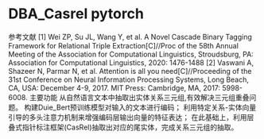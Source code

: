 # DBA_Casrel pytorch

参考文献
[1] Wei ZP, Su JL, Wang Y, et al. A Novel Cascade Binary Tagging Framework for Relational Triple Extraction[C]//Proc of the 58th Annual Meeting of the Association for Computational Linguistics, Stroudsburg, PA: Association for Computational Linguistics, 2020: 1476-1488
[2] Vaswani A, Shazeer N, Parmar N, et al. Attention is all you need[C]//Proceeding of the 31st Conference on Neural Information Processing Systems, Long Beach, CA, USA: December 4-9, 2017. MIT Press: Cambridge, MA, 2017: 5998-6008.
主要功能
从自然语言文本中抽取出实体关系三元组,有效解决三元组重叠问题。
构建Duie_Bert预训练模型对输入的文本进行编码；
利用特定关系-实体向量引导的多头注意力机制来增强编码层输出向量的特征表达；
在此基础上，利用层叠式指针标注框架(CasRel)抽取出对应的尾实体，完成关系三元组的抽取。
